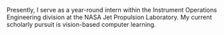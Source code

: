 Presently, I serve as a year-round intern within the Instrument Operations Engineering division at the NASA Jet Propulsion Laboratory. My current scholarly pursuit is vision-based computer learning.
